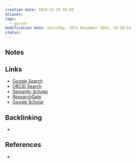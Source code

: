 ```yaml
---
creation date: 2024-12-28 10:58
aliases: 
tags:
  - person
modification date: Saturday, 28th December 2024, 10:58:14
status:
---
```


## Notes

## Links

- [Google Search](https://www.google.com/search?q=Nuno+Bento)
- [ORCID Search](https://orcid.org/orcid-search/search?searchQuery=Nuno%20Bento)
- [Semantic Scholar](https://www.semanticscholar.org/search?q=Nuno%20Bento&sort=relevance)
- [ResearchGate](https://www.researchgate.net/search?q=Nuno%20Bento)
- [Google Scholar](https://scholar.google.com/scholar?q=Nuno+Bento)

## Backlinking
+ 

## References
+ 
